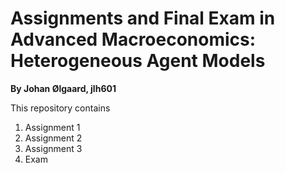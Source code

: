 # Assignments and Final Exam in Advanced Macroeconomics: Heterogeneous Agent Models

**By Johan Ølgaard, jlh601**

This repository contains  
1. Assignment 1
2. Assignment 2
3. Assignment 3
4. Exam
